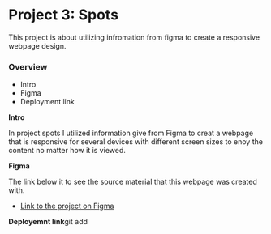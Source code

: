 # Project 3: Spots

This project is about utilizing infromation from figma to create a responsive webpage design.

### Overview

- Intro
- Figma
- Deployment link

**Intro**

In project spots I utilized information give from Figma to creat a webpage that is responsive for several devices with different screen sizes to enoy the content no matter how it is viewed.

**Figma**

The link below it to see the source material that this webpage was created with.

- [Link to the project on Figma](https://www.figma.com/file/BBNm2bC3lj8QQMHlnqRsga/Sprint-3-Project-%E2%80%94-Spots?type=design&node-id=2%3A60&mode=design&t=afgNFybdorZO6cQo-1)

**Deployemnt link**git add
